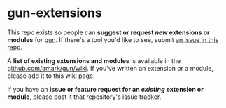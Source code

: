 # gun-extensions

This repo exists so people can **suggest or request *new* extensions or modules** for [gun](http://gun.js.org/). If there's a tool you'd like to see, submit [an issue in this repo](https://github.com/gundb/gun-extensions/issues).

A **list of existing extensions and modules** is available in the [github.com/amark/gun/wiki](https://github.com/amark/gun/wiki#modules). If you've written an extension or a module, please add it to this wiki page.

If you have an **issue or feature request for an *existing* extension or module**, please post it that repository's issue tracker.
